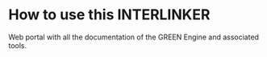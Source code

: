 # How to use this INTERLINKER

Web portal with all the documentation of the GREEN Engine and associated tools.
